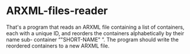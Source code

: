 # ARXML-files-reader
That's a program that reads an ARXML file containing a list of containers, each with a unique ID, and reorders the containers alphabetically by their name sub- container “"SHORT-NAME" ”. The program should write the reordered containers to a new ARXML file.
